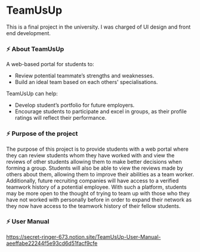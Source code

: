 # TeamUsUp

This is a final project in the university. I was charged of UI design and front end development. 

### ⚡ About TeamUsUp
A web-based portal for students to:
- Review potential teammate’s strengths and weaknesses.
- Build an ideal team based on each others' specialisations.

TeamUsUp can help:
- Develop student’s portfolio for future employers.
- Encourage students to participate and excel in groups, as their profile ratings will reflect their performance.

### ⚡ Purpose of the project
The purpose of this project is to provide students with a web portal where they can review students whom they have worked with and view the reviews of other students allowing them to make better decisions when forming a group. Students will also be able to view the reviews made by others about them, allowing them to improve their abilities as a team worker. Additionally, future recruiting companies will have access to a verified teamwork history of a potential employee. With such a platform, students may be more open to the thought of trying to team up with those who they have not worked with personally before in order to expand their network as they now have access to the teamwork history of their fellow students.

### ⚡ User Manual
https://secret-ringer-673.notion.site/TeamUsUp-User-Manual-aeeffabe22244f5e93cd6d51facf9cfe
